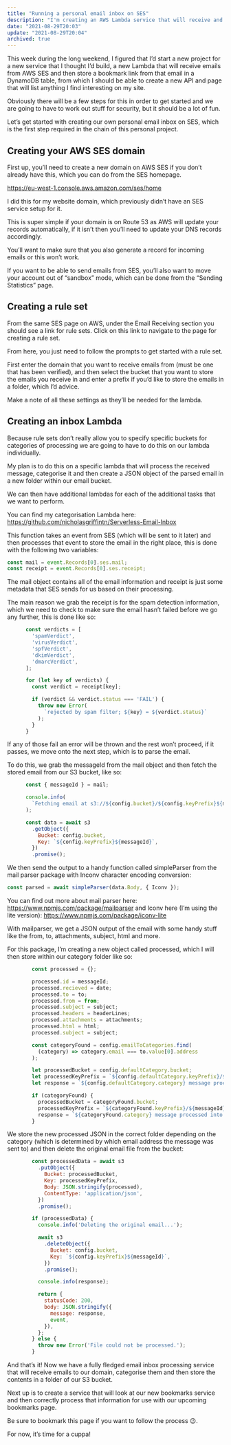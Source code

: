 ```yaml
---
title: "Running a personal email inbox on SES"
description: "I'm creating an AWS Lambda service that will receive and process emails"
date: "2021-08-29T20:03"
update: "2021-08-29T20:04"
archived: true
---
```


This week during the long weekend, I figured that I’d start a new project for a new service that I thought I’d build, a new Lambda that will receive emails from AWS SES and then store a bookmark link from that email in a DynamoDB table, from which I should be able to create a new API and page that will list anything I find interesting on my site.

Obviously there will be a few steps for this in order to get started and we are going to have to work out stuff for security, but it should be a lot of fun.

Let’s get started with creating our own personal email inbox on SES, which is the first step required in the chain of this personal project.

## Creating your AWS SES domain

First up, you’ll need to create a new domain on AWS SES if you don’t already have this, which you can do from the SES homepage.

https://eu-west-1.console.aws.amazon.com/ses/home

I did this for my website domain, which previously didn’t have an SES service setup for it.

This is super simple if your domain is on Route 53 as AWS will update your records automatically, if it isn’t then you’ll need to update your DNS records accordingly.

You’ll want to make sure that you also generate a record for incoming emails or this won’t work.



If you want to be able to send emails from SES, you’ll also want to move your account out of “sandbox” mode, which can be done from the “Sending Statistics” page.

## Creating a rule set

From the same SES page on AWS, under the Email Receiving section you should see a link for rule sets. Click on this link to navigate to the page for creating a rule set.

From here, you just need to follow the prompts to get started with a rule set.

First enter the domain that you want to receive emails from (must be one that has been verified), and then select the bucket that you want to store the emails you receive in and enter a prefix if you’d like to store the emails in a folder, which I’d advice.

Make a note of all these settings as they’ll be needed for the lambda.

## Creating an inbox Lambda

Because rule sets don’t really allow you to specify specific buckets for categories of processing we are going to have to do this on our lambda individually.

My plan is to do this on a specific lambda that will process the received message, categorise it and then create a JSON object of the parsed email in a new folder within our email bucket.

We can then have additional lambdas for each of the additional tasks that we want to perform.

You can find my categorisation Lambda here: https://github.com/nicholasgriffintn/Serverless-Email-Inbox

This function takes an event from SES (which will be sent to it later) and then processes that event to store the email in the right place, this is done with the following two variables:

```javascript
const mail = event.Records[0].ses.mail;
const receipt = event.Records[0].ses.receipt;
```

The mail object contains all of the email information and receipt is just some metadata that SES sends for us based on their processing.

The main reason we grab the receipt is for the spam detection information, which we need to check to make sure the email hasn’t failed before we go any further, this is done like so:

```javascript
      const verdicts = [
        'spamVerdict',
        'virusVerdict',
        'spfVerdict',
        'dkimVerdict',
        'dmarcVerdict',
      ];

      for (let key of verdicts) {
        const verdict = receipt[key];

        if (verdict && verdict.status === 'FAIL') {
          throw new Error(
            `rejected by spam filter; ${key} = ${verdict.status}`
          );
        }
      }
```

If any of those fail an error will be thrown and the rest won’t proceed, if it passes, we move onto the next step, which is to parse the email.

To do this, we grab the messageId from the mail object and then fetch the stored email from our S3 bucket, like so:

```javascript
      const { messageId } = mail;

      console.info(
        `Fetching email at s3://${config.bucket}/${config.keyPrefix}${messageId}`
      );

      const data = await s3
        .getObject({
          Bucket: config.bucket,
          Key: `${config.keyPrefix}${messageId}`,
        })
        .promise();
```

We then send the output to a handy function called simpleParser from the mail parser package with Inconv character encoding conversion:

```javascript
const parsed = await simpleParser(data.Body, { Iconv });
```

You can find out more about mail parser here: https://www.npmjs.com/package/mailparser and Iconv here (I’m using the lite version): https://www.npmjs.com/package/iconv-lite

With mailparser, we get a JSON output of the email with some handy stuff like the from, to, attachments, subject, html and more.

For this package, I’m creating a new object called processed, which I will then store within our category folder like so:

```javascript
        const processed = {};

        processed.id = messageId;
        processed.recieved = date;
        processed.to = to;
        processed.from = from;
        processed.subject = subject;
        processed.headers = headerLines;
        processed.attachments = attachments;
        processed.html = html;
        processed.subject = subject;

        const categoryFound = config.emailToCategories.find(
          (category) => category.email === to.value[0].address
        );

        let processedBucket = config.defaultCategory.bucket;
        let processedKeyPrefix = `${config.defaultCategory.keyPrefix}/${messageId}.json`;
        let response = `${config.defaultCategory.category} message processed into bucket: ${config.defaultCategory.bucket} with the key: ${config.defaultCategory.keyPrefix}${messageId}`;

        if (categoryFound) {
          processedBucket = categoryFound.bucket;
          processedKeyPrefix = `${categoryFound.keyPrefix}/${messageId}.json`;
          response = `${categoryFound.category} message processed into bucket: ${categoryFound.bucket} with the key: ${categoryFound.keyPrefix}${messageId}`;
        }
```

We store the new processed JSON in the correct folder depending on the category (which is determined by which email address the message was sent to) and then delete the original email file from the bucket:

```javascript
        const processedData = await s3
          .putObject({
            Bucket: processedBucket,
            Key: processedKeyPrefix,
            Body: JSON.stringify(processed),
            ContentType: 'application/json',
          })
          .promise();

        if (processedData) {
          console.info('Deleting the original email...');

          await s3
            .deleteObject({
              Bucket: config.bucket,
              Key: `${config.keyPrefix}${messageId}`,
            })
            .promise();

          console.info(response);

          return {
            statusCode: 200,
            body: JSON.stringify({
              message: response,
              event,
            }),
          };
        } else {
          throw new Error('File could not be processed.');
        }
```

And that’s it! Now we have a fully fledged email inbox processing service that will receive emails to our domain, categorise them and then store the contents in a folder of our S3 bucket.

Next up is to create a service that will look at our new bookmarks service and then correctly process that information for use with our upcoming bookmarks page.

Be sure to bookmark this page if you want to follow the process 😉.

For now, it’s time for a cuppa!
